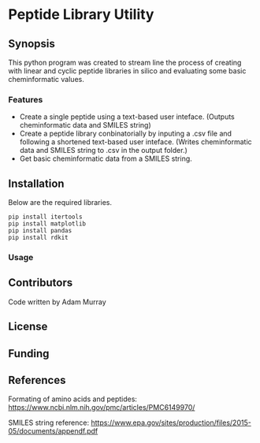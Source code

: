 # Peptide Library Utility
## Synopsis
This python program was created to stream line the process of creating with linear and cyclic peptide libraries in silico and evaluating some basic cheminformatic values.

### Features
- Create a single peptide using a text-based user inteface. (Outputs cheminformatic data and SMILES string)
- Create a peptide library conbinatorially by inputing a .csv file and following a shortened text-based user inteface. (Writes cheminformatic data and SMILES string to .csv in the output folder.)
- Get basic cheminformatic data from a SMILES string.

## Installation
Below are the required libraries.
```
pip install itertools
pip install matplotlib
pip install pandas
pip install rdkit
```

### Usage

## Contributors
Code written by Adam Murray

## License

## Funding

## References
Formating of amino acids and peptides:
https://www.ncbi.nlm.nih.gov/pmc/articles/PMC6149970/

SMILES string reference:
https://www.epa.gov/sites/production/files/2015-05/documents/appendf.pdf
